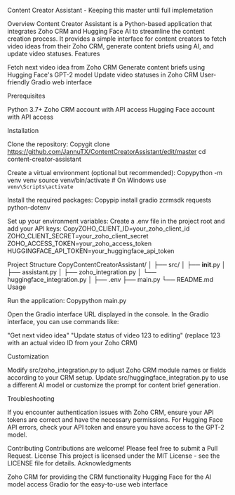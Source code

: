 Content Creator Assistant - Keeping this master until full implemetation



Overview
Content Creator Assistant is a Python-based application that integrates Zoho CRM and Hugging Face AI to streamline the content creation process. It provides a simple interface for content creators to fetch video ideas from their Zoho CRM, generate content briefs using AI, and update video statuses.
Features

Fetch next video idea from Zoho CRM
Generate content briefs using Hugging Face's GPT-2 model
Update video statuses in Zoho CRM
User-friendly Gradio web interface

Prerequisites

Python 3.7+
Zoho CRM account with API access
Hugging Face account with API access

Installation

Clone the repository:
Copygit clone https://github.com/JannuTX/ContentCreatorAssistant/edit/master
cd content-creator-assistant

Create a virtual environment (optional but recommended):
Copypython -m venv venv
source venv/bin/activate  # On Windows use `venv\Scripts\activate`

Install the required packages:
Copypip install gradio zcrmsdk requests python-dotenv

Set up your environment variables:
Create a .env file in the project root and add your API keys:
CopyZOHO_CLIENT_ID=your_zoho_client_id
ZOHO_CLIENT_SECRET=your_zoho_client_secret
ZOHO_ACCESS_TOKEN=your_zoho_access_token
HUGGINGFACE_API_TOKEN=your_huggingface_api_token


Project Structure
CopyContentCreatorAssistant/
│
├── src/
│   ├── __init__.py
│   ├── assistant.py
│   ├── zoho_integration.py
│   └── huggingface_integration.py
│
├── .env
├── main.py
└── README.md
Usage

Run the application:
Copypython main.py

Open the Gradio interface URL displayed in the console.
In the Gradio interface, you can use commands like:

"Get next video idea"
"Update status of video 123 to editing" (replace 123 with an actual video ID from your Zoho CRM)



Customization

Modify src/zoho_integration.py to adjust Zoho CRM module names or fields according to your CRM setup.
Update src/huggingface_integration.py to use a different AI model or customize the prompt for content brief generation.

Troubleshooting

If you encounter authentication issues with Zoho CRM, ensure your API tokens are correct and have the necessary permissions.
For Hugging Face API errors, check your API token and ensure you have access to the GPT-2 model.

Contributing
Contributions are welcome! Please feel free to submit a Pull Request.
License
This project is licensed under the MIT License - see the LICENSE file for details.
Acknowledgments

Zoho CRM for providing the CRM functionality
Hugging Face for the AI model access
Gradio for the easy-to-use web interface
